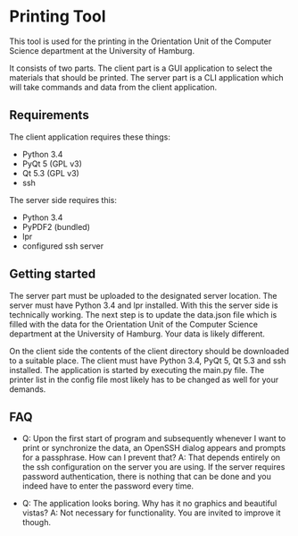 # Printing Tool

This tool is used for the printing in the Orientation Unit of the
Computer Science department at the University of Hamburg.

It consists of two parts. The client part is a GUI application to select
the materials that should be printed. The server part is a CLI application
which will take commands and data from the client application.

## Requirements

The client application requires these things:

- Python 3.4
- PyQt 5 (GPL v3)
- Qt 5.3 (GPL v3)
- ssh

The server side requires this:

- Python 3.4
- PyPDF2 (bundled)
- lpr
- configured ssh server


## Getting started

The server part must be uploaded to the designated server location. The server must have Python 3.4 and lpr installed.
With this the server side is technically working. The next step is to update the data.json file which is filled
with the data for the Orientation Unit of the Computer Science department at the University of Hamburg. Your data
is likely different.

On the client side the contents of the client directory should be downloaded to a suitable place. The client
must have Python 3.4, PyQt 5, Qt 5.3 and ssh installed. The application is started by executing the main.py file.
The printer list in the config file most likely has to be changed as well for your demands. 


## FAQ

- Q: Upon the first start of program and subsequently whenever I want to print or synchronize the data, an OpenSSH dialog
appears and prompts for a passphrase. How can I prevent that?
A: That depends entirely on the ssh configuration on the server you are using. If the server requires password authentication,
there is nothing that can be done and you indeed have to enter the password every time.

- Q: The application looks boring. Why has it no graphics and beautiful vistas? 
A: Not necessary for functionality. You are invited to improve it though. 
